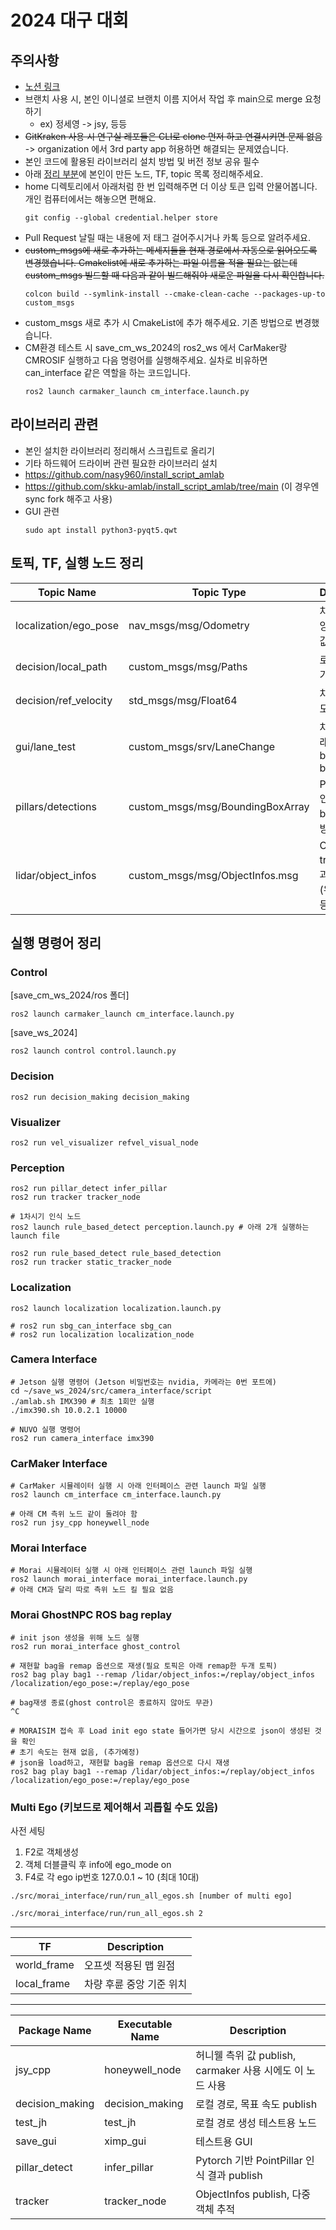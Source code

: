 # 2024 대구 대회

## 주의사항
* [노션 링크](https://www.notion.so/2024-fa7d6febbe6d4b6b8935be84bbb6fe12?pvs=4)
* 브랜치 사용 시, 본인 이니셜로 브랜치 이름 지어서 작업 후 main으로 merge 요청하기
  + ex) 정세영 -> jsy, 등등
* ~~GitKraken 사용 시 연구실 레포들은 CLI로 clone 먼저 하고 연결시키면 문제 없음~~ -> organization 에서 3rd party app 허용하면 해결되는 문제였습니다.
* 본인 코드에 활용된 라이브러리 설치 방법 및 버전 정보 공유 필수
* 아래 [정리 부분](#토픽,-TF,-실행-노드-정리)에 본인이 만든 노드, TF, topic 목록 정리해주세요.
* home 디렉토리에서 아래처럼 한 번 입력해주면 더 이상 토큰 입력 안물어봅니다. 개인 컴퓨터에서는 해놓으면 편해요.
  ```
  git config --global credential.helper store
  ```
* Pull Request 날릴 때는 내용에 저 태그 걸어주시거나 카톡 등으로 알려주세요.
* ~~custom_msgs에 새로 추가하는 메세지들을 현재 경로에서 자동으로 읽어오도록 변경했습니다. Cmakelist에 새로 추가하는 파일 이름을 적을 필요는 없는데 custom_msgs 빌드할 때 다음과 같이 빌드해줘야 새로운 파일을 다시 확인합니다.~~
  ```
  colcon build --symlink-install --cmake-clean-cache --packages-up-to custom_msgs
  ```
* custom_msgs 새로 추가 시 CmakeList에 추가 해주세요. 기존 방법으로 변경했습니다.
* CM환경 테스트 시 save_cm_ws_2024의 ros2_ws 에서 CarMaker랑 CMROSIF 실행하고 다음 명령어를 실행해주세요. 실차로 비유하면 can_interface 같은 역할을 하는 코드입니다.
  ```
  ros2 launch carmaker_launch cm_interface.launch.py
  ```

  

## 라이브러리 관련
* 본인 설치한 라이브러리 정리해서 스크립트로 올리기
* 기타 하드웨어 드라이버 관련 필요한 라이브러리 설치
* https://github.com/nasy960/install_script_amlab
* https://github.com/skku-amlab/install_script_amlab/tree/main (이 경우엔 sync fork 해주고 사용)
* GUI 관련
  ```
  sudo apt install python3-pyqt5.qwt
  ```


## 토픽, TF, 실행 노드 정리
Topic Name | Topic Type | Description
-----------|------------|------------
localization/ego_pose | nav_msgs/msg/Odometry | 차량 후륜 중앙 기준 위치 값
decision/local_path | custom_msgs/msg/Paths | 로컬 좌표계 기준 경로
decision/ref_velocity | std_msgs/msg/Float64 | 차량 요구 속도
gui/lane_test |  custom_msgs/srv/LaneChange |  차선 변경 플래그 (L: bool/R: bool)
pillars/detections | custom_msgs/msg/BoundingBoxArray | PointPillar 인식 결과 3D bbox (위치, 방향, 크기)
lidar/object_infos | custom_msgs/msg/ObjectInfos.msg | Object tracking 결과 객체 정보 (위치, 속도 등)


## 실행 명령어 정리
### Control
[save_cm_ws_2024/ros 폴더]
  ```
  ros2 launch carmaker_launch cm_interface.launch.py
  ```
[save_ws_2024]
  ```
  ros2 launch control control.launch.py
  ```
### Decision
  ```
  ros2 run decision_making decision_making
  ```
### Visualizer
  ```
  ros2 run vel_visualizer refvel_visual_node 
  ```
### Perception
  ```
  ros2 run pillar_detect infer_pillar
  ros2 run tracker tracker_node

  # 1차시기 인식 노드
  ros2 launch rule_based_detect perception.launch.py # 아래 2개 실행하는 launch file

  ros2 run rule_based_detect rule_based_detection
  ros2 run tracker static_tracker_node
  ```
### Localization
  ```
  ros2 launch localization localization.launch.py

  # ros2 run sbg_can_interface sbg_can
  # ros2 run localization localization_node
  ```
### Camera Interface
  ```
  # Jetson 실행 명령어 (Jetson 비밀번호는 nvidia, 카메라는 0번 포트에) 
  cd ~/save_ws_2024/src/camera_interface/script
  ./amlab.sh IMX390 # 최초 1회만 실행
  ./imx390.sh 10.0.2.1 10000

  # NUVO 실행 명령어
  ros2 run camera_interface imx390
  ```
### CarMaker Interface
  ```
  # CarMaker 시뮬레이터 실행 시 아래 인터페이스 관련 launch 파일 실행
  ros2 launch cm_interface cm_interface.launch.py
  
  # 아래 CM 측위 노드 같이 돌려야 함
  ros2 run jsy_cpp honeywell_node
  ```
### Morai Interface
  ```
  # Morai 시뮬레이터 실행 시 아래 인터페이스 관련 launch 파일 실행
  ros2 launch morai_interface morai_interface.launch.py
  # 아래 CM과 달리 따로 측위 노드 킬 필요 없음
  ```
### Morai GhostNPC ROS bag replay
  ```
  # init json 생성을 위해 노드 실행
  ros2 run morai_interface ghost_control

  # 재현할 bag을 remap 옵션으로 재생(필요 토픽은 아래 remap한 두개 토픽)
  ros2 bag play bag1 --remap /lidar/object_infos:=/replay/object_infos /localization/ego_pose:=/replay/ego_pose

  # bag재생 종료(ghost control은 종료하지 않아도 무관)
  ^C

  # MORAISIM 접속 후 Load init ego state 들어가면 당시 시간으로 json이 생성된 것을 확인
  # 초기 속도는 현재 없음, (추가예정)
  # json을 load하고, 재현할 bag을 remap 옵션으로 다시 재생
  ros2 bag play bag1 --remap /lidar/object_infos:=/replay/object_infos /localization/ego_pose:=/replay/ego_pose

  ```
### Multi Ego (키보드로 제어해서 괴롭힐 수도 있음)
  사전 세팅
  1. F2로 객체생성
  2. 객체 더블클릭 후 info에 ego_mode on
  3. F4로 각 ego ip번호 127.0.0.1 ~ 10 (최대 10대)
  ```
  ./src/morai_interface/run/run_all_egos.sh [number of multi ego]

  ./src/morai_interface/run/run_all_egos.sh 2
  ```

---

TF | Description
---|------------
world_frame | 오프셋 적용된 맵 원점
local_frame | 차량 후륜 중앙 기준 위치

---

Package Name | Executable Name | Description
-------------|-----------------|------------
jsy_cpp | honeywell_node | 허니웰 측위 값 publish, carmaker 사용 시에도 이 노드 사용
decision_making | decision_making | 로컬 경로, 목표 속도 publish
test_jh | test_jh | 로컬 경로 생성 테스트용 노드
save_gui | ximp_gui | 테스트용 GUI
pillar_detect | infer_pillar | Pytorch 기반 PointPillar 인식 결과 publish
tracker | tracker_node | ObjectInfos publish, 다중 객체 추적
